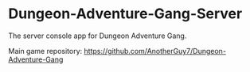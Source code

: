 # Dungeon-Adventure-Gang-Server
The server console app for Dungeon Adventure Gang.

Main game repository: https://github.com/AnotherGuy7/Dungeon-Adventure-Gang
